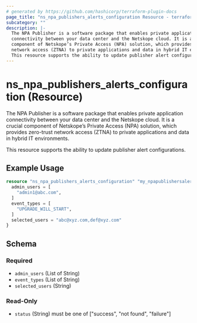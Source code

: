 ```yaml
---
# generated by https://github.com/hashicorp/terraform-plugin-docs
page_title: "ns_npa_publishers_alerts_configuration Resource - terraform-provider-ns"
subcategory: ""
description: |-
  The NPA Publisher is a software package that enables private application
  connectivity between your data center and the Netskope cloud. It is a crucial
  component of Netskope’s Private Access (NPA) solution, which provides zero-trust
  network access (ZTNA) to private applications and data in hybrid IT environments.
  This resource supports the ability to update publisher alert configurations.
---
```


# ns_npa_publishers_alerts_configuration (Resource)

The NPA Publisher is a software package that enables private application
connectivity between your data center and the Netskope cloud. It is a crucial 
component of Netskope’s Private Access (NPA) solution, which provides zero-trust 
network access (ZTNA) to private applications and data in hybrid IT environments.

This resource supports the ability to update publisher alert configurations.

## Example Usage

```terraform
resource "ns_npa_publishers_alerts_configuration" "my_npapublishersalertsconfiguration" {
  admin_users = [
    "admin1@abc.com",
  ]
  event_types = [
    "UPGRADE_WILL_START",
  ]
  selected_users = "abc@xyz.com,def@xyz.com"
}
```

<!-- schema generated by tfplugindocs -->
## Schema

### Required

- `admin_users` (List of String)
- `event_types` (List of String)
- `selected_users` (String)

### Read-Only

- `status` (String) must be one of ["success", "not found", "failure"]
